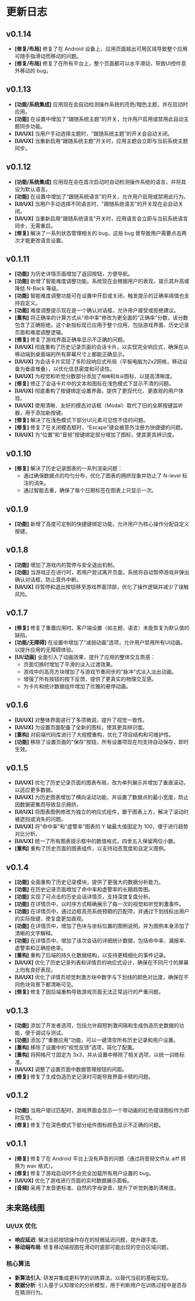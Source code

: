 # 更新日志

## v0.1.14
- **[修复/布局]** 修复了在 Android 设备上，应用页面超出可用区域导致整个应用可随手指滑动而移动的问题。
- **[修复/布局]** 修复了在所有平台上，整个页面都可以水平滑动，导致UI控件意外移动的 bug。

## v0.1.13
- **[功能/系统集成]** 应用现在会自动检测操作系统的亮色/暗色主题，并在启动时应用。
- **[功能]** 在设置中增加了“跟随系统主题”的开关，允许用户启用或禁用此自动主题同步功能。
- **[UI/UX]** 当用户手动选择主题时，“跟随系统主题”的开关会自动关闭。
- **[UI/UX]** 当重新启用“跟随系统主题”开关时，应用主题会立即与当前系统主题同步。

## v0.1.12
- **[功能/系统集成]** 应用现在会在首次启动时自动检测操作系统的语言，并将其设为默认语言。
- **[功能]** 在设置中增加了“跟随系统语言”的开关，允许用户启用或禁用此行为。
- **[UI/UX]** 当用户手动选择不同语言时，"跟随系统语言"的开关现在会自动关闭。
- **[UI/UX]** 当重新启用“跟随系统语言”开关时，应用语言会立即与当前系统语言同步，无需重启。
- **[修复]** 解决了一系列状态管理相关的 bug，这些 bug 曾导致用户需要点击两次才能更改语言设置。

## v0.1.11
- **[功能]** 为历史详情页面增加了返回按钮，方便导航。
- **[功能]** 新增了智能难度调整功能。系统现在会根据用户的表现，提示其升高或降低 N-Back 等级。
- **[功能]** 智能难度调整功能可在设置中开启或关闭，触发提示的正确率阈值也支持自定义。
- **[功能]** 难度调整提示现在是一个确认对话框，允许用户接受或拒绝建议。
- **[重构]** 将正确率的计算方式从“命中率”修改为更全面的“正确率”分数，该分数包含了正确拒绝。这个新指标现已应用于整个应用，包括游戏界面、历史记录页面和难度调整逻辑。
- **[修复]** 修复了游戏界面正确率显示不正确的问题。
- **[UI/UX]** 彻底重构了历史记录页面的会话卡片，以实现完全响应式，确保在从移动端到桌面端的所有屏幕尺寸上都能正确显示。
- **[UI/UX]** 为会话卡片实现了多阶段响应式布局（平板电脑为2x2网格，移动设备为垂直堆叠），以优化信息密度和可读性。
- **[UI/UX]** 为视觉和听觉分数部分添加了`眼睛`和`耳朵`图标，以提高清晰度。
- **[修复]** 修正了会话卡片中的文本和图标在浅色模式下显示不清的问题。
- **[UI/UX]** 彻底重构了按键绑定设置界面，提供了更现代化、更直观的用户体验。
- **[UI/UX]** 使用清晰、友好的模态对话框（Modal）取代了旧的全屏按键监听器，用于添加新按键。
- **[修复]** 解决了在浅色模式下部分UI元素可见性不佳的问题。
- **[修复]** 修复了在关闭模态框时，“Escape”键会被意外注册为快捷键的问题。
- **[UI/UX]** 为“位置”和“音频”按键绑定部分增加了图标，使其更具辨识度。

## v0.1.10
- **[修复]** 解决了历史记录图表的一系列渲染问题：
  - 通过确保数据点的均匀分布，优化了图表的拥挤现象并防止了 N-level 标注的消失。
  - 通过智能去重，确保了每个日期标签在图表上只显示一次。

## v0.1.9
- **[功能]** 新增了高度可定制的快捷键绑定功能，允许用户为核心操作分配自定义按键。

## v0.1.8
- **[功能]** 增加了游戏内的暂停与安全退出机制。
- **[功能]** 当游戏正在进行时，若用户尝试离开页面，系统将自动暂停游戏并弹出确认对话框，防止意外中断。
- **[UI/UX]** 将暂停和退出按钮移至游戏界面顶部，优化了操作逻辑并减少了误触风险。

## v0.1.7
- **[修复]** 修复了重置应用时，客户端设置（如主题、语言）未能恢复为默认值的缺陷。
- **[功能/无障碍]** 在设置中增加了“减弱动画”选项，允许用户禁用所有UI动画，以提升应用的无障碍体验。
- **[UI/动画]** 全面引入了动画效果，提升了应用的整体交互质感：
  - 页面切换时增加了平滑的淡入过渡效果。
  - 游戏中的高亮方块增加了与游戏节奏同步的“脉冲”式淡入淡出动画。
  - 增强了所有按钮的按下反馈，提供了更真实的物理交互感。
  - 为卡片和统计数据组件增加了优雅的悬停动画。

## v0.1.6
- **[UI/UX]** 对整体界面进行了多项微调，提升了视觉一致性。
- **[UI/UX]** 为设置页面配备了全新的图标，使其更具辨识度。
- **[重构]** 对前端代码库进行了大规模重构，优化了项目结构和可维护性。
- **[功能]** 移除了设置页面的“保存”按钮，所有设置项现在均支持自动保存，即时生效。

## v0.1.5
- **[UI/UX]** 优化了历史记录页面的图表布局，改为单列展示并增加了垂直滚动，以适应更多数据。
- **[UI/UX]** 为历史图表增加了横向滚动功能，并设置了数据点的最小宽度，防止因数据密集而导致显示拥挤。
- **[UI/UX]** 将图表图例修改为独立的响应式组件，置于图表上方，解决了滚动时被遮挡或消失的问题。
- **[UI/UX]** 将“命中率”和“虚警率”图表的 Y 轴最大值固定为 100，便于进行趋势对比分析。
- **[UI/UX]** 统一了所有图表提示框中的数值格式，四舍五入保留两位小数。
- **[重构]** 重构了历史页面的图表组件，以支持动态宽度和自定义图例。

## v0.1.4
- **[功能]** 全面重构了历史记录模块，提供了更强大的数据分析能力。
- **[功能]** 在历史记录页面增加了命中率和虚警率的长期趋势图。
- **[功能]** 实现了可点击的历史会话详情页，支持深度复盘分析。
- **[功能]** 在详情页中，以时序方式精确展示了每一次的视觉和听觉刺激事件。
- **[功能]** 在详情页中，通过边框高亮系统预期的匹配项，并通过下划线标出用户的实际按键，使复盘更加直观。
- **[功能]** 在详情页中，增加了色块与坐标位置的图例说明，并为图例本身添加了清晰的文字解释。
- **[功能]** 在详情页中，增加了该次会话的详细统计数据，包括命中率、漏报率、虚警率和正确拒绝率。
- **[重构]** 重构了后端的持久化数据结构，以支持更精细化的事件记录。
- **[UI/UX]** 优化了历史记录列表和详情页的响应式设计，确保在不同尺寸的屏幕上均有良好表现。
- **[UI/UX]** 优化了详情页视觉刺激方块中数字与下划线的颜色对比度，确保在不同色块背景下都清晰可见。
- **[修复]** 修复了因后端重构导致游戏页面无法正常运行的严重问题。

## v0.1.3
- **[功能]** 添加了开发者选项，包括允许超短刺激间隔和生成伪造历史数据的功能，便于调试与测试。
- **[功能]** 添加了“重置应用”功能，可以一键清空所有历史记录和用户设置。
- **[重构]** 移除了设置中的“视觉反馈”选项，简化了配置。
- **[重构]** 将网格尺寸固定为 3x3，并从设置中移除了相关选项，以统一训练标准。
- **[UI/UX]** 调整了设置页面中数据管理按钮的间距。
- **[修复]** 修复了生成伪造历史记录时可能导致界面卡顿的问题。

## v0.1.2
- **[功能]** 当用户错过匹配时，游戏界面会显示一个带动画的红色错误图标作为即时反馈。
- **[修复]** 修复了在深色模式下部分组件图标颜色显示不正确的问题。

## v0.1.1
- **[修复]** 修复了在 Android 平台上没有声音的问题（通过将音频文件从 aiff 转换为 wav 格式）。
- **[修复]** 修复了游戏启动时不会完全加载所有用户设置的 bug。
- **[UI/UX]** 优化了游戏进行页面的实时数据展示面板。
- **[音频]** 采用了发音更标准、自然的字母录音，提升了听觉刺激的清晰度。

## 未来路线图

### UI/UX 优化
- **响应延迟**: 解决当前按钮操作存在的轻微延迟问题，提升跟手度。
- **移动端布局**: 修复移动端视图在滑动时底部可能出现的空白区域问题。

### 核心算法
- **新算法引入**: 研发并集成更科学的训练算法，以替代当前的基础实现。
- **数据分析**: 引入基于认知理论的分析模型，用于判断用户在训练过程中是否存在猜测行为。
